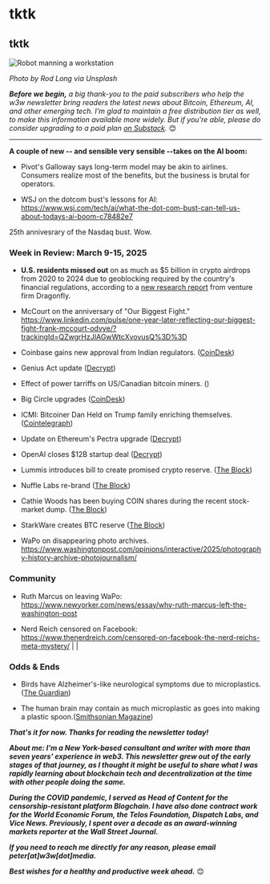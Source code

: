 # tktk
## tktk

![Robot manning a workstation](https://images.unsplash.com/photo-1578374173703-71809a1757b1)

*Photo by Rod Long via Unsplash*

*<strong>Before we begin,</strong> a big thank-you to the paid subscribers who help the w3w newsletter bring readers the latest news about Bitcoin, Ethereum, AI, and other emerging tech. I'm glad to maintain a free distribution tier as well, to make this information available more widely. But if you're able, please do consider upgrading to a paid plan [on Substack](https://w3wnews.substack.com/subscribe).* 😊

<hr>

**A couple of new -- and sensible very sensible --takes on the AI boom:**  

- Pivot's Galloway says long-term model may be akin to airlines. Consumers realize most of the benefits, but the business is brutal for operators. <!-- Link tk -->

- WSJ on the dotcom bust's lessons for AI: https://www.wsj.com/tech/ai/what-the-dot-com-bust-can-tell-us-about-todays-ai-boom-c78482e7


25th annivesrary of the Nasdaq bust. Wow.

<!-- 150-word lead item. Some possibilities...

- AISENSE: Highlight a couple of seAI is like airlines, says Galloway. Riff on the Pivot podcast.

- UNCOOL: Riff on Winkie's in Slate rant about the "uncoolness" of Trump II. This could also be a social post.

- CARR: Riff on AoM intvu with author Nicholas Carr re: some of the downsides of digital communication. This could also fit in the news roundup, perhaps in odds & ends: https://www.artofmanliness.com/people/relationships/podcast-1054-familiarity-breeds-contempt-and-other-underappreciated-consequences-of-digital-communication/

- BOYCOTTS: Why withholding money from a publicly traded company works. You only need to deny marginal metrics, not move them to zero in absolute terms.

-->

### Week in Review: March 9-15, 2025

- **U.S. residents missed out** on as much as $5 billion in crypto airdrops from 2020 to 2024 due to geoblocking required by the country's financial regulations, according to a [new research report](https://airdropreport2025.dragonfly.xyz/Dragonfly-s-State-of-Airdrops-Report-2025-1b1af13b644180c8aff9c2bd0d222e14) from venture firm Dragonfly.


- McCourt on the anniversary of "Our Biggest Fight." https://www.linkedin.com/pulse/one-year-later-reflecting-our-biggest-fight-frank-mccourt-odvye/?trackingId=QZwgrHzJIAGwWtcXvovusQ%3D%3D

- Coinbase gains new approval from Indian regulators. ([CoinDesk](https://www.coindesk.com/business/2025/03/11/coinbase-plans-india-comeback-after-securing-regulatory-registration-with-fiu))

- Genius Act update  ([Decrypt](https://decrypt.co/309492/senate-banking-committee-to-vote-on-bipartisan-genius-stablecoin-bill-this-week)) <!-- Need an updated week Friday -->

- Effect of power tarriffs on US/Canadian bitcoin miners. <!-- Bitfarms CEO discussed on Bloomberg Crypto Tuesday. Link to that clip, or find coverage elsewhere. --> ([]())

- Big Circle upgrades ([CoinDesk](https://www.coindesk.com/tech/2025/03/10/circle-upgrades-cross-chain-transfer-protocol-promising-faster-usdc-settlements))

- ICMI: Bitcoiner Dan Held on Trump family enriching themselves. ([Cointelegraph](https://www.youtube.com/watch?v=6UnogdVQWrE&ab_channel=Cointelegraph))

- Update on Ethereum's Pectra upgrade ([Decrypt](https://decrypt.co/309520/ethereum-testnet-finality-pectra-upgrade))

- OpenAI closes $12B startup deal ([Decrypt](https://decrypt.co/309481/chatgpt-maker-openai-inks-12b-deal-with-coreweave-ahead-of-planned-ipo))

- Lummis introduces bill to create promised crypto reserve. ([The Block](https://www.theblock.co/post/345689/sen-lummis-reintroduces-bill-to-create-trumps-planned-strategic-bitcoin-reserve?utm_source=rss&utm_medium=rss))

- Nuffle Labs re-brand ([The Block](https://www.theblock.co/post/345571/near-foundations-independent-entity-nuffle-labs-rebrands-to-moremarkets-pivots-to-creating-an-integrated-liquidity-marketplace?utm_source=rss&utm_medium=rss))

- Cathie Woods has been buying COIN shares during the recent stock-market dump. ([The Block](https://www.theblock.co/post/345639/cathie-wood-ark-invest-coinbase-shares-market-carnage?utm_source=rss&utm_medium=rss))

- StarkWare creates BTC reserve ([The Block](https://www.theblock.co/post/345659/starkware-bitcoin-reserve?utm_source=rss&utm_medium=rss))

- WaPo on disappearing photo archives. https://www.washingtonpost.com/opinions/interactive/2025/photography-history-archive-photojournalism/

### Community

<!--

- https://unpromptedthoughts.substack.com/p/yes-we-really-do-need-another-ai | Shout out Barry's new Substack + add to your Substack recommendations for new subscribers.

- Niemoller quote: https://finance.yahoo.com/news/baidu-plans-raise-1-4-023911907.html

- Carol Kelly on America's mass deportations: https://www.theroot.com/trump-s-mass-deportations-will-cause-millions-of-childr-1851766099

-->

- Ruth Marcus on leaving WaPo: https://www.newyorker.com/news/essay/why-ruth-marcus-left-the-washington-post

- Nerd Reich censored on Facebook: https://www.thenerdreich.com/censored-on-facebook-the-nerd-reichs-meta-mystery/ | |

### Odds & Ends

- Birds have Alzheimer's-like neurological symptoms due to microplastics. ([The Guardian](https://www.theguardian.com/environment/2025/mar/12/plastic-pollution-leaves-seabirds-chicks-with-brain-damage-similar-to-alzheimers-study-aoe))

- The human brain may contain as much microplastic as goes into making a plastic spoon.([Smithsonian Magazine](https://www.smithsonianmag.com/smart-news/the-human-brain-may-contain-as-much-as-a-spoons-worth-of-microplastics-new-research-suggests-180985995/))

_**That's it for now. Thanks for reading the newsletter today!**_

_**About me: I'm a New York-based consultant and writer with more than seven years' experience in web3. This newsletter grew out of the early stages of that journey, as I thought it might be useful to share what I was rapidly learning about blockchain tech and decentralization at the time with other people doing the same.**_

 _**During the COVID pandemic, I served as Head of Content for the censorship-resistant platform Blogchain. I have also done contract work for the World Economic Forum, the Telos Foundation, Dispatch Labs, and Vice News. Previously, I spent over a decade as an award-winning markets reporter at the Wall Street Journal.**_

 _**If you need to reach me directly for any reason, please email peter[at]w3w[dot]media.**_

 _**Best wishes for a healthy and productive week ahead.**_ 😊
